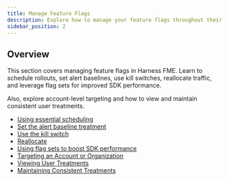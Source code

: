 ```yaml
---
title: Manage Feature Flags
description: Explore how to manage your feature flags throughout their lifecycle—scheduling rollouts, controlling treatments, reallocating traffic, using kill switches, and optimizing performances with flag sets.
sidebar_position: 2
---
```


## Overview

This section covers managing feature flags in Harness FME. Learn to schedule rollouts, set alert baselines, use kill switches, reallocate traffic, and leverage flag sets for improved SDK performance. 

Also, explore account-level targeting and how to view and maintain consistent user treatments.

- [Using essential scheduling](/docs/feature-management-experimentation/feature-management/manage-flags/using-essential-scheduling)
- [Set the alert baseline treatment](/docs/feature-management-experimentation/feature-management/manage-flags/set-the-alert-baseline-treatment)
- [Use the kill switch](/docs/feature-management-experimentation/feature-management/manage-flags/use-the-kill-switch)
- [Reallocate](/docs/feature-management-experimentation/feature-management/manage-flags/reallocate)
- [Using flag sets to boost SDK performance](/docs/feature-management-experimentation/feature-management/manage-flags/using-flag-sets-to-boost-sdk-performance)
- [Targeting an Account or Organization](/docs/feature-management-experimentation/feature-management/manage-flags/targeting-an-account-or-organization)
- [Viewing User Treatments](/docs/feature-management-experimentation/feature-management/manage-flags/viewing-user-treatments)
- [Maintaining Consistent Treatments](/docs/feature-management-experimentation/feature-management/manage-flags/maintaining-consistent-treatments)
